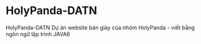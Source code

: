 # HolyPanda-DATN
HolyPanda-DATN
Dự án website bán giày của nhóm HolyPanda - viết bằng ngôn ngữ lập trình JAVA6
